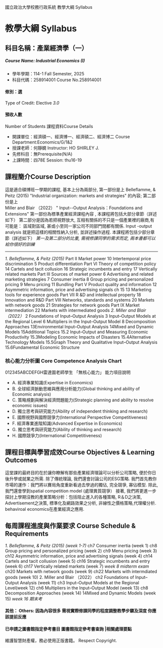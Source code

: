 國立政治大學校務行政系統 教學大綱 Syllabus
# 教學大綱 Syllabus
##  科目名稱：產業經濟學（一） 
#####  Course Name: Industrial Economics (I)
  * 學年學期：114-1 Fall Semester, 2025 
  * 科目代碼：258914001 Course No.258914001
#### 修別：選
Type of Credit: Elective 
_3.0_
#### 預收人數
Number of Students
課程資料Course Details
  * 開課單位：經濟碩一、經濟博一、經濟碩二、經濟博二 Course Department:Economics/G/1&2 
  * 授課老師：何靜嫺 Instructor: HO SHIRLEY J. 
  * 先修科目：無Prerequisite(N/A)
  * 上課時間：四78E Session: thu16-19
##  課程簡介Course Description
這是適合碩博班一學期的課程, 基本上分為兩部分, 第一部份是上 Belleflamme, & Peitz (2015) "Industrial organization: markets and strategies" 的內容; 第二部份是上   
Miller and Blair （2022） " Input--Output Analysis：Foundations and Extensions" 
第一部份為標準產業經濟課程內容 , 本課程將包括大部分章節（詳述如下）
第二部分是因為若把視野放大, 互相有關係的不只是一個產業裡的廠商,有可能是： 區域對區域, 甚或小至同一家公司不同部門間都有關係. Input -output analysis 就是把這樣的相關性納入分析, 並詳述操作過程. 本課程將包括少部分章節（詳述如下）
_第一及第二部分的比重, 需視修課同學的需求而定, 兩本書都可以給你很好的訓練_
***
_1. Belleflamme, & Peitz (2015)_
Part II Market power
10 Intertemporal price discrimination
5 Product differentiation
Part VI Theory of competition policy
14 Cartels and tacit collusion
16 Strategic incumbents and entry
17 Vertically related markets
Part III Sources of market power
6 Advertising and related marketing strategies
7 Consumer inertia
8 Group pricing and personalized pricing
9 Menu pricing
11 Bundling
Part V Product quality and information
12 Asymmetric information, price and advertising signals ch 15
13 Marketing tools for experience goods
Part VII R &D and intellectual property
18 Innovation and R&D
Part VIII Networks, standards and systems
20 Markets with network goods
21 Strategies for network goods
Part IX Market intermediation
22 Markets with intermediated goods
_2. Miller and Blair （2022）_
2 Foundations of Input–Output Analysis
3 Input–Output Models at the Regional Level
6 Multipliers in the Input–Output Model
8 Decomposition Approaches 
13Environmental Input–Output Analysis 
14Mixed and Dynamic Models
15Additional Topics
15.2 Input–Output and Measuring Economic Productivity
15.3Modeling Economic Impacts of Disasters 
15.4Alternative Technology Models
15.5Graph Theory and Qualitative Input–Output Analysis
15.6Fundamental Economic Structure 
###  核心能力分析圖 Core Competence Analysis Chart
012345ABCDEFGH雷達圖老師學生
「無核心能力」 
能力項目說明
  * A. 經濟專業知識(Expertise in Economics)
  * B. 全球經濟脈動思維與應用分析能力(Global thinking and ability of Economic analysis)
  * C. 策略規劃與解決經濟問題能力(Strategic planning and ability to resolve economic issues)
  * D. 獨立思考與研究能力(Ability of independent thinking and research)
  * E. 國際視野與國際競爭力(International Perspective Competitiveness)
  * F. 經濟專業進階知識(Advanced Expertise in Economics)
  * G. 獨立思考與研究能力(Ability of thinking and research)
  * H. 國際競爭力(International Competitiveness)
##  課程目標與學習成效Course Objectives & Learning Outcomes 
這堂課的最終目的在於讓你瞭解有那些產業經濟理論可以分析公司策略, 便於你日後升學或就業之所需. 除了傳統理論, 我們還會討論公司的ESG策略. 
我門首先教你市場的運作：我門將以賽局角度重新看過去學過的獨佔, 完全競爭, 寡佔模型. 除此, 我門還會學到spatial competition model (處理異質競爭）
接著, 我們將更進一步探討上學期沒教的產業策略分析：包括阻止進入的各種策略, R＆D之決策, Advertisement之決策, 標準化及網路效果之分析, 非線性之價格策略,代理權分析. behaviroal economics在產業經濟之應用.
##  每周課程進度與作業要求 Course Schedule & Requirements
_1. Belleflamme, & Peitz (2015) (week 1-7)_
ch7 Consumer inertia (week 1)
ch8 Group pricing and personalized pricing (week 2)
ch9 Menu pricing (week 3)
ch12 Asymmetric information, price and advertising signals (week 4)
ch14 Cartels and tacit collusion (week 5)
ch16 Strategic incumbents and entry (week 6)
ch17 Vertically related markets (week 7)
_week 8 midterm exam_
ch20 Markets with network goods (week 9)
ch22 Markets with intermdiated goods (week 10)
2. Miller and Blair （2022）
ch2 Foundations of Input–Output Analysis (week 11)
ch3 Input–Output Models at the Regional Level(week 12)
ch6 Multipliers in the Input–Output Model (week 13)
ch8 Decomposition Approaches (week 14)
14Mixed and Dynamic Models (week 15)
_week 16 期末考_
####  其他： Others: 因為內容很多 需視實際修課同學的程度調整教學步驟及深度 你應該提前反應 
####  已申請之圖書館指定參考書目  圖書館指定參考書查詢 |相關處理要點
維護智慧財產權，務必使用正版書籍。 Respect Copyright.